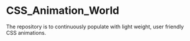 # CSS_Animation_World
The repository is to continuously populate with light weight, user friendly CSS animations.
